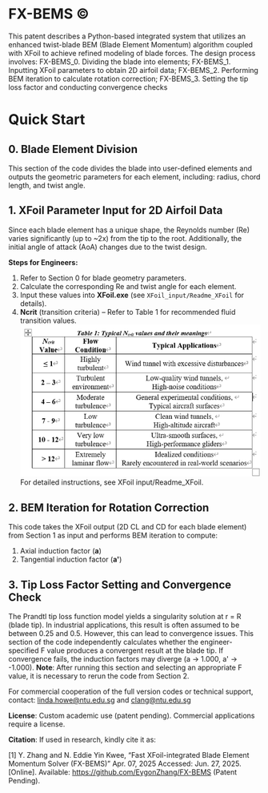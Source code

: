 # FX-BEMS ©
This patent describes a Python-based integrated system that utilizes an enhanced twist-blade BEM (Blade Element Momentum) algorithm coupled with XFoil to achieve refined modeling of blade forces. The design process involves: FX-BEMS_0. Dividing the blade into elements; FX-BEMS_1. Inputting XFoil parameters to obtain 2D airfoil data; FX-BEMS_2. Performing BEM iteration to calculate rotation correction; FX-BEMS_3. Setting the tip loss factor and conducting convergence checks
# Quick Start
## 0. Blade Element Division
This section of the code divides the blade into user-defined elements and outputs the geometric parameters for each element, including:
radius, chord length, and twist angle.
 
## 1. XFoil Parameter Input for 2D Airfoil Data
Since each blade element has a unique shape, the Reynolds number (Re) varies significantly (up to ~2x) from the tip to the root. Additionally, the initial angle of attack (AoA) changes due to the twist design.

**Steps for Engineers:**
 1. Refer to Section 0 for blade geometry parameters.
 2. Calculate the corresponding Re and twist angle for each element.
 3. Input these values into **XFoil.exe** (see ```XFoil_input/Readme_XFoil``` for details).
 4. **Ncrit** (transition criteria) – Refer to Table 1 for recommended fluid transition values.
![Typical Ncrit values and their meanings](https://raw.githubusercontent.com/EygonZhang/FX-BEMS/main/figures/Ncrit%20reference%20table.png)
For detailed instructions, see XFoil input/Readme_XFoil.

## 2. BEM Iteration for Rotation Correction
This code takes the XFoil output (2D CL and CD for each blade element) from Section 1 as input and performs BEM iteration to compute:

 1. Axial induction factor (**a**)
 2. Tangential induction factor (**a'**)

## 3. Tip Loss Factor Setting and Convergence Check
The Prandtl tip loss function model yields a singularity solution at r = R (blade tip). In industrial applications, this result is often assumed to be between 0.25 and 0.5. However, this can lead to convergence issues. This section of the code independently calculates whether the engineer-specified F value produces a convergent result at the blade tip. If convergence fails, the induction factors may diverge (a → 1.000, a' → -1.000).
**Note**: After running this section and selecting an appropriate F value, it is necessary to rerun the code from Section 2.


For commercial cooperation of the full version codes or technical support, contact: linda.howe@ntu.edu.sg and clang@ntu.edu.sg

**License**: Custom academic use (patent pending). Commercial applications require a license.

**Citation**: If used in research, kindly cite it as:

[1] Y. Zhang and N. Eddie Yin Kwee, “Fast XFoil-integrated Blade Element Momentum Solver (FX-BEMS)” Apr. 07, 2025 Accessed: Jun. 27, 2025. [Online]. Available: https://github.com/EygonZhang/FX-BEMS (Patent Pending).  
